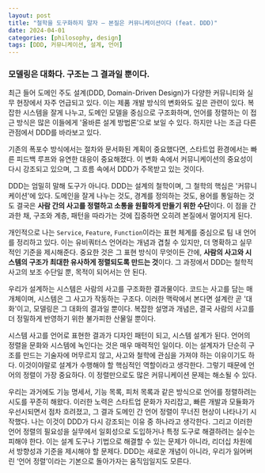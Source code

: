 ```yaml
---
layout: post
title: "철학을 도구화하지 말자 – 본질은 커뮤니케이션이다 (feat. DDD)"
date: 2024-04-01
categories: [philosophy, design]
tags: [DDD, 커뮤니케이션, 설계, 언어]
---
```


### 모델링은 대화다. 구조는 그 결과일 뿐이다.

최근 들어 도메인 주도 설계(DDD, Domain-Driven Design)가 다양한 커뮤니티와 실무 현장에서 자주 언급되고 있다. 이는 제품 개발 방식의 변화와도 깊은 관련이 있다. 복잡한 시스템을 잘게 나누고, 도메인 모델을 중심으로 구조화하며, 언어를 정렬하는 이 접근 방식은 많은 이들에게 '올바른 설계 방법론'으로 보일 수 있다. 하지만 나는 조금 다른 관점에서 DDD를 바라보고 있다.

기존의 폭포수 방식에서는 절차와 문서화된 계획이 중요했다면, 스타트업 환경에서는 빠른 피드백 루프와 유연한 대응이 중요해졌다. 이 변화 속에서 커뮤니케이션의 중요성이 다시 강조되고 있으며, 그 흐름 속에서 DDD가 주목받고 있는 것이다.

DDD는 엄밀히 말해 도구가 아니다. DDD는 설계의 철학이며, 그 철학의 핵심은 '커뮤니케이션'에 있다. 도메인을 잘게 나누는 것도, 경계를 정의하는 것도, 용어를 통일하는 것도 결국은 **사람 간의 사고를 정렬하고 소통을 원활하게 만들기 위한 수단**이다. 이 점을 간과한 채, 구조와 계층, 패턴을 따라가는 것에 집중하면 오히려 본질에서 멀어지게 된다.

개인적으로 나는 `Service`, `Feature`, `Function`이라는 표현 체계를 중심으로 팀 내 언어를 정리하고 있다. 이는 유비쿼터스 언어라는 개념과 겹칠 수 있지만, 더 명확하고 실무적인 기준을 제시해준다. 중요한 것은 그 표현 방식이 무엇이든 간에, **사람의 사고와 시스템의 구조가 최대한 유사하게 정렬되도록 만드는 것**이다. 그 과정에서 DDD는 철학적 사고의 보조 수단일 뿐, 목적이 되어서는 안 된다.

우리가 설계하는 시스템은 사람의 사고를 구조화한 결과물이다. 코드는 사고를 담는 매개체이며, 시스템은 그 사고가 작동하는 구조다. 이러한 맥락에서 본다면 설계란 곧 '대화'이고, 모델링은 그 대화의 결과일 뿐이다. 복잡한 설명과 개념은, 결국 사람의 사고를 더 정밀하게 반영하기 위한 불가피한 산물일 뿐이다.

시스템 사고를 언어로 표현한 결과가 디자인 패턴이 되고, 시스템 설계가 된다. 언어의 정렬을 문화와 시스템에 녹인다는 것은 매우 매력적인 일이다. 이는 설계자가 단순히 구조를 만드는 기술자에 머무르지 않고, 사고와 철학에 관심을 가져야 하는 이유이기도 하다. 이것이야말로 설계가 수행해야 할 핵심적인 역할이라고 생각한다. 그렇기 때문에 언어의 정렬이 가장 중요하다. 이 정렬만으로도 많은 커뮤니케이션 문제는 해소될 수 있다.

우리는 과거에도 기능 명세서, 기능 목록, 피처 목록과 같은 방식으로 언어를 정렬하려는 시도를 꾸준히 해왔다. 이러한 노력은 스타트업 문화가 자리잡고, 빠른 개발과 모듈화가 우선시되면서 점차 흐려졌고, 그 결과 도메인 간 언어 정렬이 무너진 현상이 나타나기 시작했다. 나는 이것이 DDD가 다시 강조되는 이유 중 하나라고 생각한다. 그리고 이러한 언어 정렬의 필요성을 실무에서 일회성으로 도입하거나 특정 도구로 해결하려는 실수는 피해야 한다. 이는 설계 도구나 기법으로 해결할 수 있는 문제가 아니라, 리더십 차원에서 방향성과 기준을 제시해야 할 문제다. DDD는 새로운 개념이 아니라, 우리가 잃어버린 ‘언어 정렬’이라는 기본으로 돌아가자는 움직임일지도 모른다.
